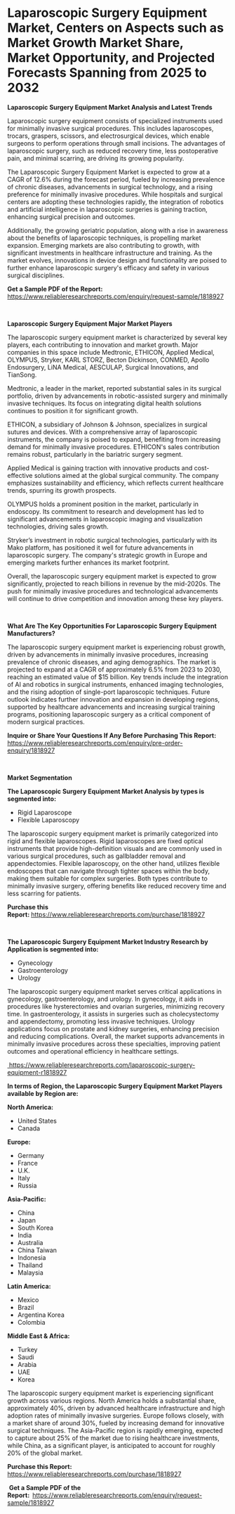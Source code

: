 <p><h1>Laparoscopic Surgery Equipment Market, Centers on Aspects such as Market Growth Market Share, Market Opportunity, and Projected Forecasts Spanning from 2025 to 2032</h1></p><p><strong>Laparoscopic Surgery Equipment Market Analysis and Latest Trends</strong></p>
<p><p>Laparoscopic surgery equipment consists of specialized instruments used for minimally invasive surgical procedures. This includes laparoscopes, trocars, graspers, scissors, and electrosurgical devices, which enable surgeons to perform operations through small incisions. The advantages of laparoscopic surgery, such as reduced recovery time, less postoperative pain, and minimal scarring, are driving its growing popularity.</p><p>The Laparoscopic Surgery Equipment Market is expected to grow at a CAGR of 12.6% during the forecast period, fueled by increasing prevalence of chronic diseases, advancements in surgical technology, and a rising preference for minimally invasive procedures. While hospitals and surgical centers are adopting these technologies rapidly, the integration of robotics and artificial intelligence in laparoscopic surgeries is gaining traction, enhancing surgical precision and outcomes.</p><p>Additionally, the growing geriatric population, along with a rise in awareness about the benefits of laparoscopic techniques, is propelling market expansion. Emerging markets are also contributing to growth, with significant investments in healthcare infrastructure and training. As the market evolves, innovations in device design and functionality are poised to further enhance laparoscopic surgery's efficacy and safety in various surgical disciplines.</p></p>
<p><strong>Get a Sample PDF of the Report:&nbsp;</strong> <a href="https://www.reliableresearchreports.com/enquiry/request-sample/1818927?utm_campaign=2287&utm_medium=2&utm_source=Github&utm_content=ia&utm_term=13042025&utm_id=laparoscopic-surgery-equipment">https://www.reliableresearchreports.com/enquiry/request-sample/1818927</a></p>
<p>&nbsp;</p>
<p><strong>Laparoscopic Surgery Equipment Major Market Players</strong></p>
<p><p>The laparoscopic surgery equipment market is characterized by several key players, each contributing to innovation and market growth. Major companies in this space include Medtronic, ETHICON, Applied Medical, OLYMPUS, Stryker, KARL STORZ, Becton Dickinson, CONMED, Apollo Endosurgery, LiNA Medical, AESCULAP, Surgical Innovations, and TianSong. </p><p>Medtronic, a leader in the market, reported substantial sales in its surgical portfolio, driven by advancements in robotic-assisted surgery and minimally invasive techniques. Its focus on integrating digital health solutions continues to position it for significant growth.</p><p>ETHICON, a subsidiary of Johnson & Johnson, specializes in surgical sutures and devices. With a comprehensive array of laparoscopic instruments, the company is poised to expand, benefiting from increasing demand for minimally invasive procedures. ETHICON's sales contribution remains robust, particularly in the bariatric surgery segment.</p><p>Applied Medical is gaining traction with innovative products and cost-effective solutions aimed at the global surgical community. The company emphasizes sustainability and efficiency, which reflects current healthcare trends, spurring its growth prospects.</p><p>OLYMPUS holds a prominent position in the market, particularly in endoscopy. Its commitment to research and development has led to significant advancements in laparoscopic imaging and visualization technologies, driving sales growth.</p><p>Stryker’s investment in robotic surgical technologies, particularly with its Mako platform, has positioned it well for future advancements in laparoscopic surgery. The company's strategic growth in Europe and emerging markets further enhances its market footprint.</p><p>Overall, the laparoscopic surgery equipment market is expected to grow significantly, projected to reach billions in revenue by the mid-2020s. The push for minimally invasive procedures and technological advancements will continue to drive competition and innovation among these key players.</p></p>
<p>&nbsp;</p>
<p><strong>What Are The Key Opportunities For Laparoscopic Surgery Equipment Manufacturers?</strong></p>
<p><p>The laparoscopic surgery equipment market is experiencing robust growth, driven by advancements in minimally invasive procedures, increasing prevalence of chronic diseases, and aging demographics. The market is projected to expand at a CAGR of approximately 6.5% from 2023 to 2030, reaching an estimated value of $15 billion. Key trends include the integration of AI and robotics in surgical instruments, enhanced imaging technologies, and the rising adoption of single-port laparoscopic techniques. Future outlook indicates further innovation and expansion in developing regions, supported by healthcare advancements and increasing surgical training programs, positioning laparoscopic surgery as a critical component of modern surgical practices.</p></p>
<p><strong>Inquire or Share Your Questions If Any Before Purchasing This Report:</strong> <a href="https://www.reliableresearchreports.com/enquiry/pre-order-enquiry/1818927?utm_campaign=2287&utm_medium=2&utm_source=Github&utm_content=ia&utm_term=13042025&utm_id=laparoscopic-surgery-equipment">https://www.reliableresearchreports.com/enquiry/pre-order-enquiry/1818927</a></p>
<p>&nbsp;</p>
<p><strong>Market Segmentation</strong></p>
<p><strong>The Laparoscopic Surgery Equipment Market Analysis by types is segmented into:</strong></p>
<p><ul><li>Rigid Laparoscope</li><li>Flexible Laparoscopy</li></ul></p>
<p><p>The laparoscopic surgery equipment market is primarily categorized into rigid and flexible laparoscopes. Rigid laparoscopes are fixed optical instruments that provide high-definition visuals and are commonly used in various surgical procedures, such as gallbladder removal and appendectomies. Flexible laparoscopy, on the other hand, utilizes flexible endoscopes that can navigate through tighter spaces within the body, making them suitable for complex surgeries. Both types contribute to minimally invasive surgery, offering benefits like reduced recovery time and less scarring for patients.</p></p>
<p><strong>Purchase this Report:&nbsp;</strong><a href="https://www.reliableresearchreports.com/purchase/1818927?utm_campaign=2287&utm_medium=2&utm_source=Github&utm_content=ia&utm_term=13042025&utm_id=laparoscopic-surgery-equipment">https://www.reliableresearchreports.com/purchase/1818927</a></p>
<p>&nbsp;</p>
<p><strong>The Laparoscopic Surgery Equipment Market Industry Research by Application is segmented into:</strong></p>
<p><ul><li>Gynecology</li><li>Gastroenterology</li><li>Urology</li></ul></p>
<p><p>The laparoscopic surgery equipment market serves critical applications in gynecology, gastroenterology, and urology. In gynecology, it aids in procedures like hysterectomies and ovarian surgeries, minimizing recovery time. In gastroenterology, it assists in surgeries such as cholecystectomy and appendectomy, promoting less invasive techniques. Urology applications focus on prostate and kidney surgeries, enhancing precision and reducing complications. Overall, the market supports advancements in minimally invasive procedures across these specialties, improving patient outcomes and operational efficiency in healthcare settings.</p></p>
<p><a href="https://www.reliableresearchreports.com/laparoscopic-surgery-equipment-r1818927?utm_campaign=2287&utm_medium=2&utm_source=Github&utm_content=ia&utm_term=13042025&utm_id=laparoscopic-surgery-equipment">&nbsp;https://www.reliableresearchreports.com/laparoscopic-surgery-equipment-r1818927</a></p>
<p><strong>In terms of Region, the Laparoscopic Surgery Equipment Market Players available by Region are:</strong></p>
<p>
    <p> <strong> North America: </strong>
        <ul>
            <li>United States</li>
            <li>Canada</li>
        </ul>
        </p> 
    <p> <strong> Europe: </strong>
        <ul>
            <li>Germany</li>
            <li>France</li>
            <li>U.K.</li>
            <li>Italy</li>
            <li>Russia</li>
        </ul>
        </p> 
    <p> <strong> Asia-Pacific: </strong>
        <ul>
            <li>China</li>
            <li>Japan</li>
            <li>South Korea</li>
            <li>India</li>
            <li>Australia</li>
            <li>China Taiwan</li>
            <li>Indonesia</li>
            <li>Thailand</li>
            <li>Malaysia</li>
        </ul>
        </p> 
    <p> <strong> Latin America: </strong>
        <ul>
            <li>Mexico</li>
            <li>Brazil</li>
            <li>Argentina Korea</li>
            <li>Colombia</li>
        </ul>
        </p> 
    <p> <strong> Middle East & Africa: </strong>
        <ul>
            <li>Turkey</li>
            <li>Saudi</li>
            <li>Arabia</li>
            <li>UAE</li>
            <li>Korea</li>
        </ul>
    </p>
    </p>
<p><p>The laparoscopic surgery equipment market is experiencing significant growth across various regions. North America holds a substantial share, approximately 40%, driven by advanced healthcare infrastructure and high adoption rates of minimally invasive surgeries. Europe follows closely, with a market share of around 30%, fueled by increasing demand for innovative surgical techniques. The Asia-Pacific region is rapidly emerging, expected to capture about 25% of the market due to rising healthcare investments, while China, as a significant player, is anticipated to account for roughly 20% of the global market.</p></p>
<p><strong>Purchase this Report: </strong><a href="https://www.reliableresearchreports.com/purchase/1818927?utm_campaign=2287&utm_medium=2&utm_source=Github&utm_content=ia&utm_term=13042025&utm_id=laparoscopic-surgery-equipment">https://www.reliableresearchreports.com/purchase/1818927</a></p>
<p>&nbsp;<strong>Get a Sample PDF of the Report:&nbsp;&nbsp;</strong><a href="https://www.reliableresearchreports.com/enquiry/request-sample/1818927?utm_campaign=2287&utm_medium=2&utm_source=Github&utm_content=ia&utm_term=13042025&utm_id=laparoscopic-surgery-equipment">https://www.reliableresearchreports.com/enquiry/request-sample/1818927</a></p>
<p><strong></strong></p>
<p><p></p><p></p><p></p></p>